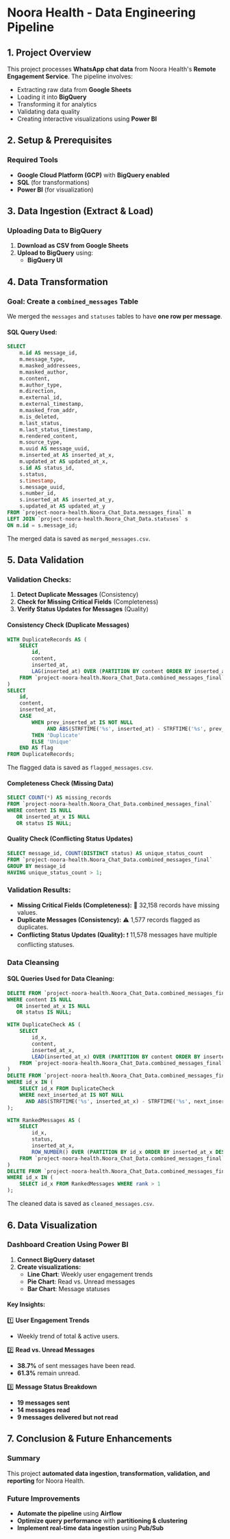 # Noora Health - Data Engineering Pipeline

## 1. Project Overview
This project processes **WhatsApp chat data** from Noora Health's **Remote Engagement Service**. The pipeline involves:
- Extracting raw data from **Google Sheets**
- Loading it into **BigQuery**
- Transforming it for analytics
- Validating data quality
- Creating interactive visualizations using **Power BI**

## 2. Setup & Prerequisites
### Required Tools
- **Google Cloud Platform (GCP)** with **BigQuery enabled**
- **SQL** (for transformations)
- **Power BI** (for visualization)

## 3. Data Ingestion (Extract & Load)
### Uploading Data to BigQuery
1. **Download as CSV from Google Sheets**
2. **Upload to BigQuery** using:
   - **BigQuery UI**

## 4. Data Transformation
### Goal: Create a `combined_messages` Table
We merged the `messages` and `statuses` tables to have **one row per message**.

#### SQL Query Used:
```sql
SELECT
    m.id AS message_id,
    m.message_type,
    m.masked_addressees,
    m.masked_author,
    m.content,
    m.author_type,
    m.direction,
    m.external_id,
    m.external_timestamp,
    m.masked_from_addr,
    m.is_deleted,
    m.last_status,
    m.last_status_timestamp,
    m.rendered_content,
    m.source_type,
    m.uuid AS message_uuid,
    m.inserted_at AS inserted_at_x,
    m.updated_at AS updated_at_x,
    s.id AS status_id,
    s.status,
    s.timestamp,
    s.message_uuid,
    s.number_id,
    s.inserted_at AS inserted_at_y,
    s.updated_at AS updated_at_y
FROM `project-noora-health.Noora_Chat_Data.messages_final` m
LEFT JOIN `project-noora-health.Noora_Chat_Data.statuses` s
ON m.id = s.message_id;
```
The merged data is saved as `merged_messages.csv`.

## 5. Data Validation
### Validation Checks:
1. **Detect Duplicate Messages** (Consistency)
2. **Check for Missing Critical Fields** (Completeness)
3. **Verify Status Updates for Messages** (Quality)

#### **Consistency Check (Duplicate Messages)**
```sql
WITH DuplicateRecords AS (
    SELECT
        id,
        content,
        inserted_at,
        LAG(inserted_at) OVER (PARTITION BY content ORDER BY inserted_at) AS prev_inserted_at
    FROM `project-noora-health.Noora_Chat_Data.combined_messages_final`
)
SELECT
    id,
    content,
    inserted_at,
    CASE
        WHEN prev_inserted_at IS NOT NULL
             AND ABS(STRFTIME('%s', inserted_at) - STRFTIME('%s', prev_inserted_at)) <= 60
        THEN 'Duplicate'
        ELSE 'Unique'
    END AS flag
FROM DuplicateRecords;
```
The flagged data is saved as `flagged_messages.csv`.

#### **Completeness Check (Missing Data)**
```sql
SELECT COUNT(*) AS missing_records
FROM `project-noora-health.Noora_Chat_Data.combined_messages_final`
WHERE content IS NULL
   OR inserted_at_x IS NULL
   OR status IS NULL;
```

#### **Quality Check (Conflicting Status Updates)**
```sql
SELECT message_id, COUNT(DISTINCT status) AS unique_status_count
FROM `project-noora-health.Noora_Chat_Data.combined_messages_final`
GROUP BY message_id
HAVING unique_status_count > 1;
```

### **Validation Results:**
- **Missing Critical Fields (Completeness):** 🚨 32,158 records have missing values.
- **Duplicate Messages (Consistency):** ⚠️ 1,577 records flagged as duplicates.
- **Conflicting Status Updates (Quality):** ❗ 11,578 messages have multiple conflicting statuses.

### **Data Cleansing**
#### SQL Queries Used for Data Cleaning:
```sql
DELETE FROM `project-noora-health.Noora_Chat_Data.combined_messages_final`
WHERE content IS NULL
   OR inserted_at_x IS NULL
   OR status IS NULL;
```
```sql
WITH DuplicateCheck AS (
    SELECT
        id_x,
        content,
        inserted_at_x,
        LEAD(inserted_at_x) OVER (PARTITION BY content ORDER BY inserted_at_x) AS next_inserted_at
    FROM `project-noora-health.Noora_Chat_Data.combined_messages_final`
)
DELETE FROM `project-noora-health.Noora_Chat_Data.combined_messages_final`
WHERE id_x IN (
    SELECT id_x FROM DuplicateCheck
    WHERE next_inserted_at IS NOT NULL
      AND ABS(STRFTIME('%s', inserted_at_x) - STRFTIME('%s', next_inserted_at)) <= 60
);
```
```sql
WITH RankedMessages AS (
    SELECT
        id_x,
        status,
        inserted_at_x,
        ROW_NUMBER() OVER (PARTITION BY id_x ORDER BY inserted_at_x DESC) AS rank
    FROM `project-noora-health.Noora_Chat_Data.combined_messages_final`
)
DELETE FROM `project-noora-health.Noora_Chat_Data.combined_messages_final`
WHERE id_x IN (
    SELECT id_x FROM RankedMessages WHERE rank > 1
);
```
The cleaned data is saved as `cleaned_messages.csv`.

## 6. Data Visualization
### **Dashboard Creation Using Power BI**
1. **Connect BigQuery dataset**
2. **Create visualizations:**
   - **Line Chart**: Weekly user engagement trends
   - **Pie Chart**: Read vs. Unread messages
   - **Bar Chart**: Message statuses

#### **Key Insights:**
1️⃣ **User Engagement Trends**
   - Weekly trend of total & active users.

2️⃣ **Read vs. Unread Messages**
   - **38.7%** of sent messages have been read.
   - **61.3%** remain unread.

3️⃣ **Message Status Breakdown**
   - **19 messages sent**
   - **14 messages read**
   - **9 messages delivered but not read**

## 7. Conclusion & Future Enhancements
### **Summary**
This project **automated data ingestion, transformation, validation, and reporting** for Noora Health.

### **Future Improvements**
- **Automate the pipeline** using **Airflow**
- **Optimize query performance** with **partitioning & clustering**
- **Implement real-time data ingestion** using **Pub/Sub**

